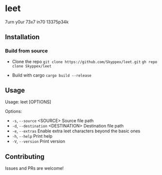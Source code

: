 # leet

7urn y0ur 73x7 in70 13375p34k

## Installation

### Build from source

- Clone the repo
  `git clone https://github.com/Skyppex/leet.git`
  `gh repo clone Skyppex/leet`

- Build with cargo
  `cargo build --release`

## Usage

Usage: leet [OPTIONS]

Options:

- `-s`, `--source` \<SOURCE\> Source file path
- `-d`, `--destination` \<DESTINATION\> Destination file path
- `-e`, `--extras` Enable extra leet characters beyond the basic ones
- `-h`, `--help` Print help
- `-V`, `--version` Print version

## Contributing

Issues and PRs are welcome!
